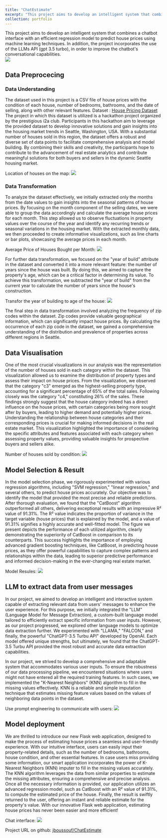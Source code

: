 ```yaml
---
title: "ChatEstimate"
excerpt: "This project aims to develop an intelligent system that combines a chatbot interface with an efficient regression model to predict house prices using machine learning techniques.<br/><img src='/images/pak.png'>"
collection: portfolio
---
```


This project aims to develop an intelligent system that combines a chatbot interface with an efficient regression model to predict house prices using machine learning techniques. In addition, the project incorporates the use of the LLMs API (gpt 3.5 turbo), in order to improve the chatbot's conversational capabilities.<br/><img src='/images/pak.png'>

<h2>Data Preprocecing</h2>
<h3>Data Understanding</h3>
The dataset used in this project is a CSV file of house prices with the condition of each house, number of bedrooms, bathrooms, and the date of selling, along with other relevant features. Dataset : <a href="https://drive.google.com/file/d/1wVqpxzxP4NcKyac3i9D4Fot2zekExVSu/view?usp=sharing">House Pricing Dataset</a>
The project in which this dataset is utilized is a hackathon project organized by the prestigious i2a club. Participants in this hackathon aim to leverage the provided dataset to develop innovative solutions and gain insights into the housing market trends in Seattle, Washington, USA. With a substantial number of houses sold in this region, the dataset offers a robust and diverse set of data points to facilitate comprehensive analysis and model building. By combining their skills and creativity, the participants hope to contribute to the advancement of real estate analytics and contribute meaningful solutions for both buyers and sellers in the dynamic Seattle housing market.

Location of houses on the map:
<img src="/images/houses.jpeg">

<h3>Data Transformation</h3>

To analyze the dataset effectively, we initially extracted only the months from the date values to gain insights into the seasonal patterns of house prices. By focusing on the month component of the selling dates, we were able to group the data accordingly and calculate the average house prices for each month. This step allowed us to observe fluctuations in property values over the course of the year and identify any recurring trends or seasonal variations in the housing market. With the extracted monthly data, we then proceeded to create informative visualizations, such as line charts or bar plots, showcasing the average prices in each month.

Average Price of Houses Bought per Month:
<img src="/images/Average Price of Houses Bought per Month.png">

For further data transformation, we focused on the "year of build" attribute in the dataset and converted it into a more relevant feature: the number of years since the house was built. By doing this, we aimed to capture the property's age, which can be a critical factor in determining its value. To achieve this transformation, we subtracted the "year of build" from the current year to calculate the number of years since the house's construction.

Transfor the year of building to age of the house:
<img src="/images/year_transformation.png">

The final step in data transformation involved analyzing the frequency of zip codes within the dataset. Zip codes provide valuable geographical information, which can significantly impact house prices. By calculating the occurrence of each zip code in the dataset, we gained a comprehensive understanding of the distribution and prevalence of properties across different regions in Seattle.

<h2>Data Visualisation</h2>
One of the most crucial visualizations in our analysis was the representation of the number of houses sold in each category within the dataset. This visualization allowed us to examine the distribution of property types and assess their impact on house prices. From the visualization, we observed that the category "c3" emerged as the highest-selling property type, accounting for a significant percentage of 65% of the total sales. Following closely was the category "c4," constituting 26% of the sales. These findings strongly suggest that the house category indeed has a direct influence on the house prices, with certain categories being more sought after by buyers, leading to higher demand and potentially higher prices. Understanding the relationship between house categories and their corresponding prices is crucial for making informed decisions in the real estate market. This visualization highlighted the importance of considering the specific attributes and features associated with each category when assessing property values, providing valuable insights for prospective buyers and sellers alike.

Number of houses sold by condition:
<img src="/images/Number of houses sold by condition.png">

<h2>Model Selection & Result</h2>

In the model selection phase, we rigorously experimented with various regression algorithms, including "SVM regression," "linear regression," and several others, to predict house prices accurately. Our objective was to identify the model that provided the most precise and reliable predictions. After thorough evaluation, we found that the "CatBoost" algorithm outperformed all others, delivering exceptional results with an impressive R² value of 91.31%. The R² value indicates the proportion of variance in the target variable (house prices) that is explained by the model, and a value of 91.31% signifies a highly accurate and well-fitted model. The figure we present depicts the performance of each utilized algorithm, clearly demonstrating the superiority of CatBoost in comparison to its counterparts. This success highlights the importance of employing advanced gradient boosting techniques, like CatBoost, in predicting house prices, as they offer powerful capabilities to capture complex patterns and relationships within the data, leading to superior predictive performance and informed decision-making in the ever-changing real estate market.

Model Resules:
<img src="/images/models_results.png">

<h2>LLM to extract data from user messages</h2>

In our project, we aimed to develop an intelligent and interactive system capable of extracting relevant data from users' messages to enhance the user experience. For this purpose, we initially integrated the "LLM" (Language Model for Message Extraction), a custom-built language model tailored to efficiently extract specific information from user inputs. However, as our project progressed, we explored other language models to optimize data extraction further. We experimented with "LLAMA," "FALCON," and finally, the powerful "ChatGPT-3.5 Turbu API" developed by OpenAI. Each model offered unique strengths, but ultimately, we found that the ChatGPT-3.5 Turbu API provided the most robust and accurate data extraction capabilities.

In our project, we strived to develop a comprehensive and adaptable system that accommodates various user inputs. To ensure the robustness of our data processing pipeline, we encountered situations where users might not have entered all the required training features. In such cases, we implemented the "K-Nearest Neighbors" (KNN) algorithm to fill in the missing values effectively. KNN is a reliable and simple imputation technique that estimates missing feature values based on the values of neighboring data points in the dataset.

Use prompt engineering to communicate with users:
<img src="/images/LLM.png">

<h2>Model deployment</h2>

We are thrilled to introduce our new Flask web application, designed to make the process of estimating house prices a seamless and user-friendly experience. With our intuitive interface, users can easily input their property-related details, such as the number of bedrooms, bathrooms, house condition, and other essential features. In case users miss providing some information, our smart application incorporates the power of K-Nearest Neighbors (KNN) imputer to fill in the missing values accurately. The KNN algorithm leverages the data from similar properties to estimate the missing attributes, ensuring a comprehensive and precise analysis. Once all the necessary information is provided, our application utilizes an advanced regression model, such as CatBoost with an R² value of 91.31%, to compute the estimated price of the house. Finally, the result is swiftly returned to the user, offering an instant and reliable estimate for the property's value. With our innovative Flask web application, estimating house prices has never been easier and more efficient!

Chat interface:
<img src="/images/chatbot.png">

Project URL on github: <a href="https://github.com/jboussouf/ChatEstimate">jboussouf/ChatEstimate</a>
